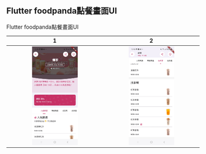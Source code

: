Flutter foodpanda點餐畫面UI 
-------------

Flutter foodpanda點餐畫面UI 

| 1 | 2 |
| :----: | :----: |
| <img src="images/page1.jpg" width="50%"> | <img src="images/page2.jpg" width="50%">|
